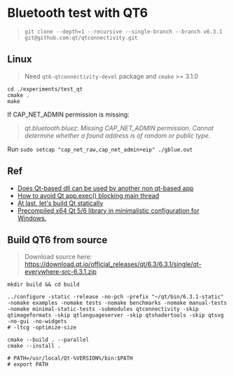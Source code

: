 # Bluetooth test with QT6

> `git clone --depth=1 --recursive --single-branch --branch v6.3.1 git@github.com:qt/qtconnectivity.git`

## Linux

> Need `qt6-qtconnectivity-devel` package and `cmake` >= 3.1.0


```shell
cd ./experiments/test_qt
cmake .
make
```

If CAP_NET_ADMIN permission is missing:

> *qt.bluetooth.bluez: Missing CAP_NET_ADMIN permission. Cannot determine whether a found address is of random or public type.*

Run `sudo setcap "cap_net_raw,cap_net_admin+eip" ./gblue.out`

## Ref

- [Does Qt-based dll can be used by another non qt-based app](https://forum.qt.io/topic/91101/does-qt-based-dll-can-be-used-by-another-non-qt-based-app-without-qapplication)
- [How to avoid Qt app.exec() blocking main thread](https://stackoverflow.com/questions/22289423/how-to-avoid-qt-app-exec-blocking-main-thread/22290909#22290909)
- [At last, let's build Qt statically](https://decovar.dev/blog/2018/02/17/build-qt-statically/)
- [Precompiled x64 Qt 5/6 library in minimalistic configuration for Windows.](https://github.com/martinrotter/qt-minimalistic-builds)


## Build QT6 from source

> Download source here: https://download.qt.io/official_releases/qt/6.3/6.3.1/single/qt-everywhere-src-6.3.1.zip

```shell
mkdir build && cd build

../configure -static -release -no-pch -prefix "~/qt/bin/6.3.1-static" -nomake examples -nomake tests -nomake benchmarks -nomake manual-tests -nomake minimal-static-tests -submodules qtconnectivity -skip qtimageformats -skip qtlanguageserver -skip qtshadertools -skip qtsvg -no-gui -no-widgets
# -ltcg -optimize-size

cmake --build . --parallel
cmake --install .

# PATH=/usr/local/Qt-%VERSION%/bin:$PATH
# export PATH
```